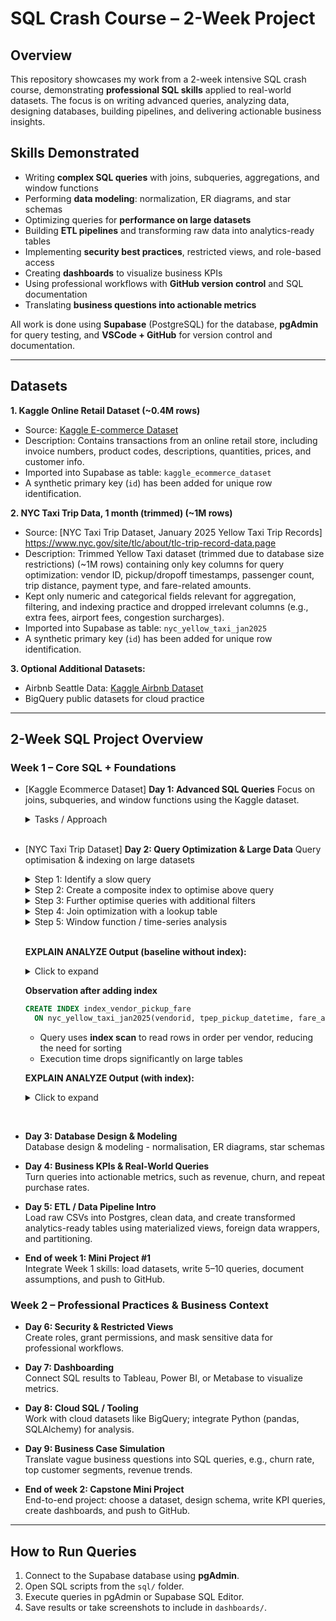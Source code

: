 # SQL Crash Course – 2-Week Project

## Overview

This repository showcases my work from a 2-week intensive SQL crash course, demonstrating **professional SQL skills** applied to real-world datasets.
The focus is on writing advanced queries, analyzing data, designing databases, building pipelines, and delivering actionable business insights. 

## Skills Demonstrated
- Writing **complex SQL queries** with joins, subqueries, aggregations, and window functions
- Performing **data modeling**: normalization, ER diagrams, and star schemas
- Optimizing queries for **performance on large datasets**
- Building **ETL pipelines** and transforming raw data into analytics-ready tables
- Implementing **security best practices**, restricted views, and role-based access
- Creating **dashboards** to visualize business KPIs
- Using professional workflows with **GitHub version control** and SQL documentation
- Translating **business questions into actionable metrics**

All work is done using **Supabase** (PostgreSQL) for the database, **pgAdmin** for query testing, and **VSCode + GitHub** for version control and documentation.  

---

## Datasets

**1. Kaggle Online Retail Dataset (~0.4M rows)**  
- Source: [Kaggle E-commerce Dataset](https://www.kaggle.com/datasets/carrie1/ecommerce-data)  
- Description: Contains transactions from an online retail store, including invoice numbers, product codes, descriptions, quantities, prices, and customer info.  
- Imported into Supabase as table: `kaggle_ecommerce_dataset`  
- A synthetic primary key (`id`) has been added for unique row identification.
  
**2. NYC Taxi Trip Data, 1 month (trimmed) (~1M rows)**
- Source: [NYC Taxi Trip Dataset, January 2025 Yellow Taxi Trip Records] https://www.nyc.gov/site/tlc/about/tlc-trip-record-data.page
- Description: Trimmed Yellow Taxi dataset (trimmed due to database size restrictions) (~1M rows) containing only key columns for query optimization: vendor ID, pickup/dropoff timestamps, passenger count, trip distance, payment type, and fare-related amounts.
- Kept only numeric and categorical fields relevant for aggregation, filtering, and indexing practice and dropped irrelevant columns (e.g., extra fees, airport fees, congestion surcharges).
- Imported into Supabase as table: `nyc_yellow_taxi_jan2025`
- A synthetic primary key (`id`) has been added for unique row identification.

**3. Optional Additional Datasets:**  
- Airbnb Seattle Data: [Kaggle Airbnb Dataset](https://www.kaggle.com/datasets/airbnb/seattle)  
- BigQuery public datasets for cloud practice  

---

## 2-Week SQL Project Overview

### Week 1 – Core SQL + Foundations

- [Kaggle Ecommerce Dataset] **Day 1: Advanced SQL Queries** 
  Focus on joins, subqueries, and window functions using the Kaggle dataset.  
  <details> 
  <summary>Tasks / Approach </summary>
    
    - **Top 5 Loyal Customers Per Year:** aggregation, window functions, time-based analysis<br> 
    - **Top 5 Customers Per Month:** aggregation, window functions, date truncation<br> 
    - **Lowest Revenue Product Per Country:** aggregation, window functions, string aggregation<br>
    - **Customer Purchase A&B:** joins, aggregation, window functions, subqueries
    
  </details>
  <br>

- [NYC Taxi Trip Dataset] **Day 2: Query Optimization & Large Data**
  Query optimisation & indexing on large datasets

  <details>
    
    <summary>Step 1: Identify a slow query</summary>
  
    **Count all trips over or equal to 5 miles with fare ≥ 20 and with a passenger count equal to 4**
  
    **Query**
    ```sql
    SELECT COUNT(id)
    FROM nyc_yellow_taxi_jan2025
    WHERE trip_distance >= 5 AND fare_amount >= 20 AND passenger_count = 4;
    ```

    **Observation**
    - This query takes a time of (~1.41 seconds) because it performs a **sequential scan** over all 1M rows.
    - Most rows are filtered out, so the scan is inefficient.<br>
    - (Note: I previously filtered on only trip_distance and fare_amount which caused the index to be slower showing that an index is not always beneficial. This illustrates that indexes are only beneficial when the filter is selective enough to significantly reduce rows scanned.)
  
    <br>
  
    **EXPLAIN ANALYZE Output (baseline without index):**
    <details>
      <summary>Click to expand</summary>
        
      ```
      Gather  (cost=24670.13..24670.24 rows=1 width=8) (actual time=1406.119..1412.717 rows=2 loops=1)
        Workers Planned: 1
        Workers Launched: 1
        Partial Aggregate  (cost=23670.13..23670.14 rows=1 width=8) (actual time=1354.359..1354.359 rows=1 loops=2)
        Parallel Seq Scan on nyc_yellow_taxi_jan2025  (cost=0.00..23670.12 rows=5 width=4) (actual time=362.282..1354.205 rows=233 loops=2)
          Filter: ((trip_distance >= '20'::double precision) AND (fare_amount >= '50'::double precision) AND (passenger_count = 4))
          Rows Removed by Filter: 499767
      Planning Time: 0.141 ms
      Execution Time: 1412.763 ms
      ```
    
    </details>
  
  </details>

  <details>
    
    <summary>Step 2: Create a composite index to optimise above query</summary>

    **Index on trip_distance, fare_amount, and passenger_count**

    **Query**
    ```sql
    CREATE INDEX index_distance__passenger_fare
    ON nyc_yellow_taxi_jan2025(trip_distance, fare_amount, passenger_count);
    ```

    **Observation**
    - This query takes a time of (~0.03 seconds) because it performs a **index scan** over the specified rows.
  
    <br>
  
    **EXPLAIN ANALYZE Output (with index):**
    <details>
      <summary>Click to expand</summary>
        
      ```
      Aggregate  (cost=156.15..156.16 rows=1 width=8) (actual time=32.986..32.986 rows=1 loops=1)
        Index Scan using index_distance_passenger_fare on nyc_yellow_taxi_jan2025  (cost=0.42..156.13 rows=8 width=4) (actual time=1.049..32.878 rows=466 loops=1)
        Index Cond: ((trip_distance >= '20'::double precision) AND (fare_amount >= '50'::double precision) AND (passenger_count = 4))
      Planning Time: 9.221 ms
      Execution Time: 34.354 ms
      ```
    
    </details>
  
  </details>

  <details>
    
    <summary>Step 3: Further optimise queries with additional filters</summary>

    **Count trips over 20 miles, fare >= 50, passenger_count = 4, for a specific vendor**

    **Query**
    ```sql
    CREATE INDEX index_distance__passenger_fare_vendor
    ON nyc_yellow_taxi_jan2025(trip_distance, fare_amount, passenger_count, vendorid);
    ```

    **Observation**
    - PostgreSQL still uses the **previous composite index** for the first three columns, but `vendorid` is filtered afterwards
        
    <br>
  
    **EXPLAIN ANALYZE Output (composite index with additional filter):**
    <details>
      <summary>Click to expand</summary>
        
      ```
      Aggregate  (cost=156.15..156.16 rows=1 width=8) (actual time=32.986..32.986 rows=1 loops=1)
        Index Scan using index_distance_passenger_fare on nyc_yellow_taxi_jan2025  (cost=0.42..156.13 rows=8 width=4) (actual time=1.049..32.878 rows=466 loops=1)
        Index Cond: ((trip_distance >= '20'::double precision) AND (fare_amount >= '50'::double precision) AND (passenger_count = 4))
      Planning Time: 9.221 ms
      Execution Time: 34.354 ms
      Aggregate  (cost=156.16..156.17 rows=1 width=8) (actual time=0.983..0.984 rows=1 loops=1)
        Index Scan using index_distance_passenger_fare on nyc_yellow_taxi_jan2025  (cost=0.42..156.15 rows=6 width=4) (actual time=0.029..0.923 rows=425 loops=1)
          Index Cond: ((trip_distance >= '20'::double precision) AND (fare_amount >= '50'::double precision) AND (passenger_count = 4))
          Filter: (vendorid = 2)
          Rows Removed by Filter: 41
      Planning Time: 0.134 ms
      Execution Time: 1.013 ms
      ```
    
    </details>

  </details>

  <details>
    
    <summary>Step 4: Join optimization with a lookup table</summary>

    **Create a small reference table to optimise joins**

    **Query (create lookup table)**
    ```sql
    CREATE TABLE payment_lookup (
        payment_type INT PRIMARY KEY,
        payment_method TEXT
    );

    INSERT INTO payment_lookup (payment_type, payment_method) VALUES
        (1, 'Credit card'),
        (2, 'Cash'),
        (3, 'No charge'),
        (4, 'Dispute'),
        (5, 'Unknown'),
        (6, 'Voided trip');
    ```

    **Query (join taxi data to lookup table)**
    ```sql
    SELECT pl.payment_method, COUNT(*) AS trips_count
    FROM nyc_yellow_taxi_jan2025 t
    JOIN payment_lookup pl
      ON t.payment_type = pl.payment_type
    GROUP BY pl.payment_method
    ORDER BY trips_count DESC;
    ```

    **Observation**
    - Using a small lookup table allows **efficient aggregation** with descriptive labels instead of numeric codes.
    - Joins are fast because the `payment_lookup` table is tiny and can fit in memory.
    - Demonstrates **query optimization via join indexing** if `payment_type` is indexed on the main table.

  </details>

  <details>
    <summary>Step 5: Window function / time-series analysis</summary>

    **Calculate cumulative fare per vendor ordered by pickup time where fare amount is ≥ 100**

    **Query**
  ```sql
  SELECT 
    vendorid,
    tpep_pickup_datetime,
    fare_amount,
    SUM(fare_amount) OVER(PARTITION BY vendorid ORDER BY tpep_pickup_datetime) AS cumulative_fare
  FROM nyc_yellow_taxi_jan2025
  WHERE fare_amount >= 100;
  ```

  **Observation**
  - On large tables, **window functions** can be slow if the ORDER BY column is not indexed
  - Adding an index on `(vendorid, tpep_pickup_datetime, fare_amount)` can dramatically reduce execution time due to scanning in order without sorting all rows
  - (Note: that it is using a previously defined index to scan, if not for it, it would take drastically longer)
  </details>
      
  <br>
  
  **EXPLAIN ANALYZE Output (baseline without index):**
    <details>
      <summary>Click to expand</summary>
        
      ```
      WindowAgg  (cost=147059.86..167059.84 rows=1000000 width=28) (actual time=4537.588..5237.766 rows=1000000 loops=1)
        Sort  (cost=147059.84..149559.84 rows=1000000 width=20) (actual time=4537.571..4680.841 rows=1000000 loops=1)
          Sort Key: vendorid, tpep_pickup_datetime
          Sort Method: external merge  Disk: 33312kB
            Seq Scan on nyc_yellow_taxi_jan2025  (cost=0.00..23376.00 rows=1000000 width=20) (actual time=5.316..3686.880 rows=1000000 loops=1)
    Planning Time: 18.464 ms
    Execution Time: 5297.714 ms
      WindowAgg  (cost=16659.61..16730.79 rows=3560 width=28) (actual time=36.570..38.044 rows=2352 loops=1)
        Sort  (cost=16659.59..16668.49 rows=3560 width=20) (actual time=36.556..36.694 rows=2352 loops=1)
          Sort Key: vendorid, tpep_pickup_datetime
          Sort Method: quicksort  Memory: 188kB
            Index Scan using index_distance_passenger_fare on nyc_yellow_taxi_jan2025  (cost=0.42..16449.59 rows=3560 width=20) (actual time=1.850..35.464 rows=2352 loops=1)
            Index Cond: (fare_amount >= '100'::double precision)
      Planning Time: 0.138 ms
      Execution Time: 38.853 ms
      ```
  
    </details>

    **Observation after adding index**
    ```sql
    CREATE INDEX index_vendor_pickup_fare
      ON nyc_yellow_taxi_jan2025(vendorid, tpep_pickup_datetime, fare_amount);
    ```
    - Query uses **index scan** to read rows in order per vendor, reducing the need for sorting
    - Execution time drops significantly on large tables

  **EXPLAIN ANALYZE Output (with index):**
  <details>
      <summary>Click to expand</summary>
        
      ```
      WindowAgg  (cost=4.09..13058.62 rows=3560 width=28) (actual time=0.027..33.719 rows=2352 loops=1)
        Index Only Scan using index_vendor_pickup_fare on nyc_yellow_taxi_jan2025  (cost=0.42..12996.32 rows=3560 width=20) (actual time=0.016..32.024 rows=2352 loops=1)
        Index Cond: (fare_amount >= '100'::double precision)
        Heap Fetches: 0
      Planning Time: 0.115 ms
      Execution Time: 33.889 ms
      ```
  
    </details>

<br>

- **Day 3: Database Design & Modeling**  
  Database design & modeling - normalisation, ER diagrams, star schemas  

- **Day 4: Business KPIs & Real-World Queries**  
  Turn queries into actionable metrics, such as revenue, churn, and repeat purchase rates.  

- **Day 5: ETL / Data Pipeline Intro**  
  Load raw CSVs into Postgres, clean data, and create transformed analytics-ready tables using materialized views, foreign data wrappers, and partitioning.  
  
- **End of week 1: Mini Project #1**  
  Integrate Week 1 skills: load datasets, write 5–10 queries, document assumptions, and push to GitHub.  

### Week 2 – Professional Practices & Business Context

- **Day 6: Security & Restricted Views**  
  Create roles, grant permissions, and mask sensitive data for professional workflows.  

- **Day 7: Dashboarding**  
  Connect SQL results to Tableau, Power BI, or Metabase to visualize metrics.  

- **Day 8: Cloud SQL / Tooling**  
  Work with cloud datasets like BigQuery; integrate Python (pandas, SQLAlchemy) for analysis.  

- **Day 9: Business Case Simulation**  
  Translate vague business questions into SQL queries, e.g., churn rate, top customer segments, revenue trends.  
  
- **End of week 2: Capstone Mini Project**  
  End-to-end project: choose a dataset, design schema, write KPI queries, create dashboards, and push to GitHub.  

---

## How to Run Queries

1. Connect to the Supabase database using **pgAdmin**.  
2. Open SQL scripts from the `sql/` folder.  
3. Execute queries in pgAdmin or Supabase SQL Editor.  
4. Save results or take screenshots to include in `dashboards/`.  


